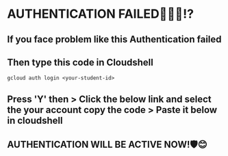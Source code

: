 # AUTHENTICATION FAILED🧛🏻‍♂️⁉
## If you face problem like this  Authentication failed 
## Then type this code in Cloudshell
``` gcloud auth login <your-student-id> ```
## Press 'Y' then > Click the below link and select the your account copy the code > Paste it below in cloudshell
## AUTHENTICATION WILL BE ACTIVE NOW!🛡😊
